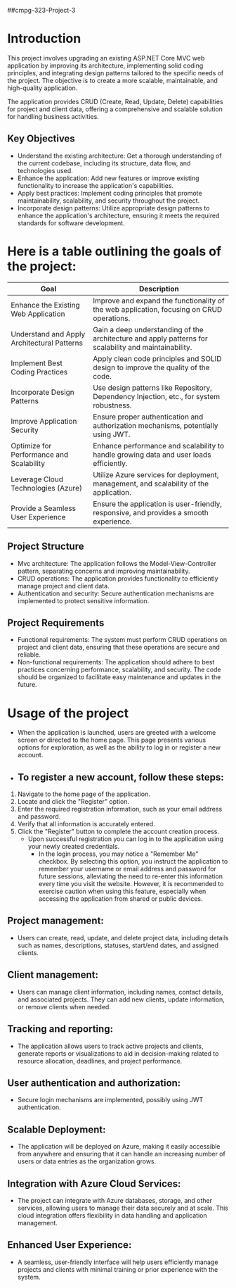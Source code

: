 ##cmpg-323-Project-3

# Introduction
This project involves upgrading an existing ASP.NET Core MVC web application by improving its architecture, implementing solid coding principles, and integrating design patterns tailored to the specific needs of the project. The objective is to create a more scalable, maintainable, and high-quality application.
 
The application provides CRUD (Create, Read, Update, Delete) capabilities for project and client data, offering a comprehensive and scalable solution for handling business activities.

## Key Objectives
- Understand the existing architecture: Get a thorough understanding of the current codebase, including its structure, data flow, and technologies used.
- Enhance the application: Add new features or improve existing functionality to increase the application's capabilities.
- Apply best practices: Implement coding principles that promote maintainability, scalability, and security throughout the project.
- Incorporate design patterns: Utilize appropriate design patterns to enhance the application's architecture, ensuring it meets the required standards for software development.

# Here is a table outlining the goals of the project:
| Goal      | Description|
|-----------|------------ | 
|Enhance the Existing Web Application| Improve and expand the functionality of the web application, focusing on CRUD operations.|
|Understand and Apply Architectural Patterns| Gain a deep understanding of the architecture and apply patterns for scalability and maintainability.|
|Implement Best Coding Practices| Apply clean code principles and SOLID design to improve the quality of the code.|
|Incorporate Design Patterns| Use design patterns like Repository, Dependency Injection, etc., for system robustness.|
|Improve Application Security| Ensure proper authentication and authorization mechanisms, potentially using JWT. |
|Optimize for Performance and Scalability| Enhance performance and scalability to handle growing data and user loads efficiently.|
|Leverage Cloud Technologies (Azure) | Utilize Azure services for deployment, management, and scalability of the application.|
|Provide a Seamless User Experience | Ensure the application is user-friendly, responsive, and provides a smooth experience.|

## Project Structure
- Mvc architecture: The application follows the Model-View-Controller pattern, separating concerns and improving maintainability.
- CRUD operations: The application provides functionality to efficiently manage project and client data.
- Authentication and security: Secure authentication mechanisms are implemented to protect sensitive information.
  
## Project Requirements
- Functional requirements: The system must perform CRUD operations on project and client data, ensuring that these operations are secure and reliable.
- Non-functional requirements: The application should adhere to best practices concerning performance, scalability, and security. The code should be organized to facilitate easy maintenance and updates in the future.

# Usage of the project

+ When the application is launched, users are greeted with a welcome screen or directed to the home page. This page presents various options for exploration, as well as the ability to log in or register a new account.
+ ## To register a new account, follow these steps:
1. Navigate to the home page of the application.
2. Locate and click the "Register" option.
3. Enter the required registration information, such as your email address and password.
4. Verify that all information is accurately entered.
5. Click the "Register" button to complete the account creation process.
   - Upon successful registration you can log in to the application using your newly created credentials.
     - In the login process, you may notice a "Remember Me" checkbox. By selecting this option, you instruct the application to remember your username or email address and password for future sessions, alleviating the need to re-enter this information every time you visit the website. However, it is recommended to exercise caution when using this feature, especially when accessing the application from shared or public devices.
       

## Project management: 
- Users can create, read, update, and delete project data, including details such as names, descriptions, statuses, start/end dates, and assigned clients.
## Client management:
- Users can manage client information, including names, contact details, and associated projects. They can add new clients, update information, or remove clients when needed.
## Tracking and reporting:
- The application allows users to track active projects and clients, generate reports or visualizations to aid in decision-making related to resource allocation, deadlines, and project performance.
## User authentication and authorization:
- Secure login mechanisms are implemented, possibly using JWT authentication.
## Scalable Deployment:
- The application will be deployed on Azure, making it easily accessible from anywhere and ensuring that it can handle an increasing number of users or data entries as the organization grows.
## Integration with Azure Cloud Services:
- The project can integrate with Azure databases, storage, and other services, allowing users to manage their data securely and at scale. This cloud integration offers flexibility in data handling and application management.
## Enhanced User Experience:
- A seamless, user-friendly interface will help users efficiently manage projects and clients with minimal training or prior experience with the system.
